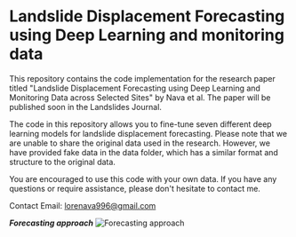 # Landslide Displacement Forecasting using Deep Learning and monitoring data

This repository contains the code implementation for the research paper titled "Landslide Displacement Forecasting using Deep Learning and Monitoring Data across Selected Sites" by Nava et al. The paper will be published soon in the Landslides Journal.

The code in this repository allows you to fine-tune seven different deep learning models for landslide displacement forecasting. Please note that we are unable to share the original data used in the research. However, we have provided fake data in the data folder, which has a similar format and structure to the original data.

You are encouraged to use this code with your own data. If you have any questions or require assistance, please don't hesitate to contact me.

Contact Email: lorenava996@gmail.com

***Forecasting approach***
![Forecasting approach](https://github.com/lorenzonava96/Landslide-Displacement-Forecasting-using-seven-Deep-Learning-architectures-and-monitoring-data/tree/main/Images)
